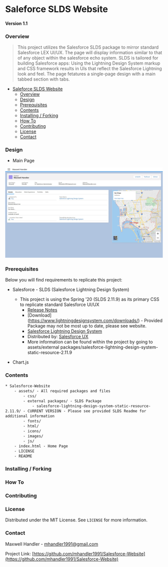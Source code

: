 # Saleforce SLDS Website
#### Version 1.1

### Overview

>This project utilizes the Salesforce SLDS package to mirror standard Salesforce LEX UI/UX.  The page will display information similar to that of any object within the salesforce echo system.  SLDS is tailored for building Salesforce apps: Using the Lightning Design System markup and CSS framework results in UIs that reflect the Salesforce Lightning look and feel. The page fetatures a single-page design with a main tabbed section with tabs.


- [Saleforce SLDS Website](#saleforce-slds-website)
    + [Overview](#overview)
    + [Design](#design)
    + [Prerequisites](#prerequisites)
    + [Contents](#contents)
    + [Installing / Forking](#installing---forking)
    + [How To](#how-to)
    + [Contributing](#contributing)
    + [License](#license)
    + [Contact](#contact)



### Design
* Main Page

![Image of Home](https://github.com/mhandler1991/Salesforce-Website/blob/master/assets/images/readme/Homepage.jpg?raw=true)



### Prerequisites

Below you will find requirements to replicate this project:

* Salesforce - SLDS (Salesforce Lightning Design System)
    - This project is using the Spring '20 (SLDS 2.11.9) as its primary CSS to replicate standard Salesforce UI/UX
        - [Release Notes](https://www.lightningdesignsystem.com/release-notes/)
        - [Download] (https://www.lightningdesignsystem.com/downloads/) - Provided Package may not be most up to date, please see website. 
        - [Salesforce Lightning Design System](https://www.lightningdesignsystem.com)
        - Distributed by: [Salesforce UX](https://twitter.com/salesforceux)
        - More information can be found within the project by going to assets/external packages/salesforce-lightning-design-system-static-resource-2.11.9

* Chart.js



### Contents
    * Salesforce-Website
        - assets/ - All required packages and files
            - css/
            - external packages/ - SLDS Package
                - salesforce-lightning-design-system-static-resource-2.11.9/ - CURRENT VERSION - Please see provided SLDS Readme for additional information
            - fonts/
            - html/
            - icons/
            - images/ 
            - js/
        - index.html - Home Page
        - LICENSE
        - README



### Installing / Forking



### How To



### Contributing



### License

Distributed under the MIT License. See `LICENSE` for more information.



### Contact

Maxwell Handler - mhandler1991@gmail.com

Project Link: [https://github.com/mhandler1991/Salesforce-Website](https://github.com/mhandler1991/Salesforce-Website)
